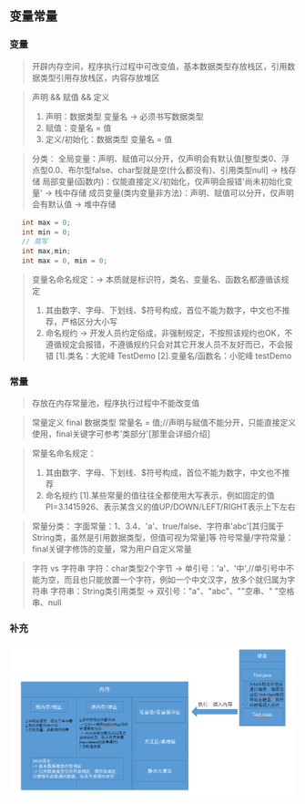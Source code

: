 ## 变量常量

### 变量
> 开辟内存空间，程序执行过程中可改变值，基本数据类型存放栈区，引用数据类型引用存放栈区，内容存放堆区

> 声明 && 赋值 && 定义
> 1. 声明：数据类型 变量名 -> 必须书写数据类型
> 2. 赋值：变量名 = 值
> 3. 定义/初始化：数据类型 变量名 = 值

> 分类：
> 全局变量：声明、赋值可以分开，仅声明会有默认值[整型类0、浮点型0.0、布尔型false、char型就是空(什么都没有)、引用类型null] -> 栈存储
> 局部变量(函数内)：仅能直接定义/初始化，仅声明会报错'尚未初始化变量' -> 栈中存储
> 成员变量(类内变量非方法)：声明、赋值可以分开，仅声明会有默认值 -> 堆中存储
```java
   int max = 0; 
   int min = 0;
   // 简写
   int max,min;
   int max = 0, min = 0;
```

> 变量名命名规定：-> 本质就是标识符，类名、变量名、函数名都遵循该规定
> 1. 其由数字、字母、下划线、$符号构成，首位不能为数字，中文也不推荐，严格区分大小写
> 2. 命名规约 -> 开发人员约定俗成，非强制规定，不按照该规约也OK，不遵循规定会报错，不遵循规约只会对其它开发人员不友好而已，不会报错
>    [1].类名：大驼峰  TestDemo
>    [2].变量名/函数名：小驼峰 testDemo

### 常量
> 存放在内存常量池，程序执行过程中不能改变值

> 常量定义
> final 数据类型 常量名 = 值;//声明与赋值不能分开，只能直接定义使用，final关键字可参考'类部分'[那里会详细介绍]

> 常量名命名规定：
> 1. 其由数字、字母、下划线、$符号构成，首位不能为数字，中文也不推荐
> 2. 命名规约
>    [1].某些常量的值往往全都使用大写表示，例如固定的值PI=3.1415926、表示某含义的值UP/DOWN/LEFT/RIGHT表示上下左右

> 常量分类：
> 字面常量：1、3.4、'a'、true/false、字符串'abc'[其归属于String类，虽然是引用数据类型，但值可视为常量]等
> 符号常量/字符常量：final关键字修饰的变量，常为用户自定义常量

> 字符 vs 字符串
> 字符：char类型2个字节 -> 单引号：'a'、'中',//单引号中不能为空，而且也只能放置一个字符，例如一个中文汉字，放多个就归属为字符串
> 字符串：String类引用类型 -> 双引号："a"、"abc"、""空串、" "空格串、null

### 补充
![](assets/内存图示.png)